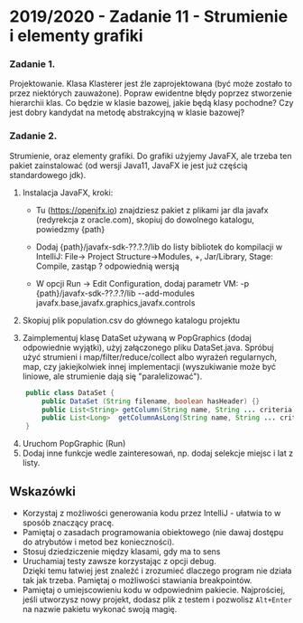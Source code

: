 # 2019/2020 - Zadanie 11 - Strumienie i elementy grafiki

### Zadanie 1.
Projektowanie. Klasa Klasterer jest źle zaprojektowana (być może zostało to przez niektórych zauważone). Popraw ewidentne błędy poprzez stworzenie hierarchii klas. Co będzie w klasie bazowej, jakie będą klasy pochodne? Czy jest dobry kandydat na metodę abstrakcyjną w klasie bazowej?


### Zadanie 2.
Strumienie, oraz elementy grafiki. Do grafiki użyjemy JavaFX, ale trzeba ten pakiet zainstalować (od wersji Java11, JavaFX ie jest już częścią standardowego  jdk).
1. Instalacja JavaFX, kroki:
   - Tu (https://openjfx.io) znajdziesz pakiet z plikami jar dla javafx (redyrekcja z oracle.com), skopiuj do dowolnego katalogu, powiedzmy {path}
  
   - Dodaj {path}/javafx-sdk-??.?.?/lib do listy bibliotek do kompilacji w IntelliJ: File-> Project Structure->Modules, +, Jar/Library, Stage: Compile, zastąp ? odpowiednią wersją

   - W opcji Run -> Edit Configuration, dodaj parametr VM: 
  -p {path}/javafx-sdk-??.?.?/lib --add-modules javafx.base,javafx.graphics,javafx.controls

2. Skopiuj plik population.csv do głównego katalogu projektu

3. Zaimplementuj klasę DataSet używaną w PopGraphics (dodaj odpowiednie wyjątki), użyj załączonego pliku DataSet.java.
   Spróbuj użyć strumieni i map/filter/reduce/collect albo wyrażeń regularnych, map, czy jakiejkolwiek innej implementacji (wyszukiwanie może być liniowe, ale strumienie dają się "paralelizować").
```java
    public class DataSet {
        public DataSet (String filename, boolean hasHeader) {}
        public List<String> getColumn(String name, String ... criteria) {}
        public List<Long>  getColumnAsLong(String name, String ... critera) {}
    }
```
4. Uruchom PopGraphic (Run)
5. Dodaj inne funkcje wedle zainteresowań, np. dodaj selekcje miejsc i lat z listy.


## Wskazówki
- Korzystaj z możliwości generowania kodu przez IntelliJ - ułatwia to w sposób znaczący pracę. 
- Pamiętaj o zasadach programowania obiektowego (nie dawaj dostępu do atrybutów i metod bez konieczności).
- Stosuj dziedziczenie między klasami, gdy ma to sens
- Uruchamiaj testy zawsze korzystając z opcji debug.  
Dzięki temu łatwiej jest znaleźć i zrozumieć dlaczego program nie działa tak jak trzeba.  Pamiętaj o możliwości stawiania breakpointów.
- Pamiętaj o umiejscowieniu kodu w odpowiednim pakiecie. 
Najprościej, jeśli utworzysz nowy projekt, dodasz plik z testem i pozwolisz `Alt+Enter` 
na nazwie pakietu wykonać swoją magię.

